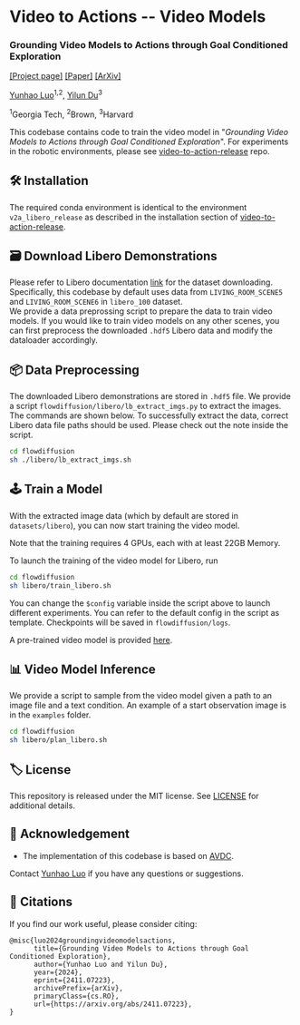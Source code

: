 # Video to Actions -- Video Models
<!-- 
``
This is the official 
`` -->

### Grounding Video Models to Actions through Goal Conditioned Exploration
[[Project page]](https://video-to-action.github.io/)
[[Paper]](https://arxiv.org/pdf/2411.07223)
[[ArXiv]](https://arxiv.org/abs/2411.07223)

[Yunhao Luo](https://devinluo27.github.io/)<sup>1,2</sup>,
[Yilun Du](https://yilundu.github.io/)<sup>3</sup>

<sup>1</sup>Georgia Tech,
<sup>2</sup>Brown,
<sup>3</sup>Harvard

This codebase contains code to train the video model in "*Grounding Video Models to Actions through Goal Conditioned Exploration*". 
For experiments in the robotic environments, please see [video-to-action-release](https://github.com/video-to-action/video-to-action-release?tab=readme-ov-file#%EF%B8%8F-installation) repo.

<!-- repo.  -->
<!-- this [repo](https://github.com/video-to-action/video-to-action-release). -->


## 🛠️ Installation
The required conda environment is identical to the environment `v2a_libero_release` as described in the installation section of [video-to-action-release](https://github.com/video-to-action/video-to-action-release?tab=readme-ov-file#%EF%B8%8F-installation).
<!-- repo. Please checkout it out and install the environment. -->



## 🗃️ Download Libero Demonstrations
Please refer to Libero documentation [link](https://lifelong-robot-learning.github.io/LIBERO/html/algo_data/datasets.html) for the dataset downloading. 
Specifically, this codebase by default uses data from `LIVING_ROOM_SCENE5` and `LIVING_ROOM_SCENE6` in `libero_100` dataset.  
We provide a data preprossing script to prepare the data to train video models. If you would like to train video models on any other scenes, you can first preprocess the downloaded `.hdf5` Libero data and modify the dataloader accordingly.


## 📦 Data Preprocessing
The downloaded Libero demonstrations are stored in `.hdf5` file. We provide a script `flowdiffusion/libero/lb_extract_imgs.py` to extract the images. The commands are shown below. 
To successfully extract the data, correct Libero data file paths should be used. Please check out the note inside the script.

<!-- before running and download the Libero data. -->

```bash
cd flowdiffusion
sh ./libero/lb_extract_imgs.sh
```

<!-- We extract the demonstractions  -->


## 🕹️ Train a Model
With the extracted image data (which by default are stored in `datasets/libero`), you can now start training the video model. 

Note that the training requires 4 GPUs, each with at least 22GB Memory.  

To launch the training of the video model for Libero, run
```bash
cd flowdiffusion
sh libero/train_libero.sh
```
You can change the `$config` variable inside the script above to launch different experiments. You can refer to the default config in the script as template. Checkpoints will be saved in `flowdiffusion/logs`.

A pre-trained video model is provided [here](https://github.com/video-to-action/video-to-action-release?tab=readme-ov-file#%EF%B8%8F-prepare-data).

<!-- 💭 -->
## 📊 Video Model Inference

We provide a script to sample from the video model given a path to an image file and a text condition. An example of a start observation image is in the `examples` folder.
```bash
cd flowdiffusion
sh libero/plan_libero.sh
```


## 🏷️ License
This repository is released under the MIT license. See [LICENSE](LICENSE) for additional details.


## 🙏 Acknowledgement
* The implementation of this codebase is based on [AVDC](https://github.com/flow-diffusion/AVDC).

Contact [Yunhao Luo](https://devinluo27.github.io/) if you have any questions or suggestions.


## 📝 Citations
If you find our work useful, please consider citing:
<!-- TODO: -->
```
@misc{luo2024groundingvideomodelsactions,
      title={Grounding Video Models to Actions through Goal Conditioned Exploration}, 
      author={Yunhao Luo and Yilun Du},
      year={2024},
      eprint={2411.07223},
      archivePrefix={arXiv},
      primaryClass={cs.RO},
      url={https://arxiv.org/abs/2411.07223}, 
}
```



<!-- 
To resume training, you can use `-c` `--checkpoint_num` argument.  
```bash
# This will resume training with 1st checkpoint (should be named as model-1.pt)
python train_mw.py --mode train -c 1
``` -->

<!-- 



